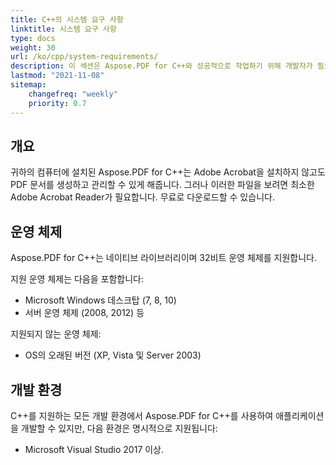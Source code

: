 ```yaml
---
title: C++의 시스템 요구 사항
linktitle: 시스템 요구 사항
type: docs
weight: 30
url: /ko/cpp/system-requirements/
description: 이 섹션은 Aspose.PDF for C++와 성공적으로 작업하기 위해 개발자가 필요로 하는 지원 운영 체제를 나열합니다.
lastmod: "2021-11-08"
sitemap:
    changefreq: "weekly"
    priority: 0.7
---
```


## 개요

귀하의 컴퓨터에 설치된 Aspose.PDF for C++는 Adobe Acrobat을 설치하지 않고도 PDF 문서를 생성하고 관리할 수 있게 해줍니다. 그러나 이러한 파일을 보려면 최소한 Adobe Acrobat Reader가 필요합니다. 무료로 다운로드할 수 있습니다.

## 운영 체제

Aspose.PDF for C++는 네이티브 라이브러리이며 32비트 운영 체제를 지원합니다.

지원 운영 체제는 다음을 포함합니다:

- Microsoft Windows 데스크탑 (7, 8, 10)
- 서버 운영 체제 (2008, 2012) 등

지원되지 않는 운영 체제:

- OS의 오래된 버전 (XP, Vista 및 Server 2003)

## 개발 환경

C++를 지원하는 모든 개발 환경에서 Aspose.PDF for C++를 사용하여 애플리케이션을 개발할 수 있지만, 다음 환경은 명시적으로 지원됩니다:

- Microsoft Visual Studio 2017 이상.
